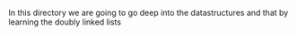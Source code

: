 In this directory we are going to go deep into the datastructures and that by learning the doubly linked lists
